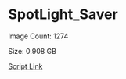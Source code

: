 # SpotLight_Saver

Image Count: 1274

Size: 0.908 GB

[Script Link](https://github.com/liuyal/Archive/blob/master/Python/Utilities/Miscellaneous/spotlight_saver.py)